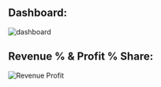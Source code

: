 ## Dashboard:
![dashboard](https://user-images.githubusercontent.com/67157274/221093103-ac50c43c-d6c3-4bad-976b-dd4fc54e41a4.PNG)



## Revenue % & Profit % Share:
![Revenue   Profit](https://user-images.githubusercontent.com/67157274/221093112-ea260530-c423-4668-b2b0-8a81d1793563.PNG)


